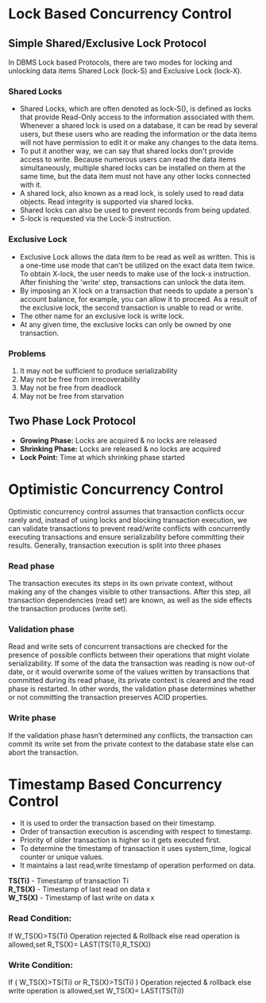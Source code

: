 # Lock Based Concurrency Control
## Simple Shared/Exclusive Lock Protocol
In DBMS Lock based Protocols, there are two modes for locking and unlocking data items Shared Lock (lock-S) and Exclusive Lock (lock-X).
### Shared Locks
- Shared Locks, which are often denoted as lock-S(), is defined as locks that provide Read-Only access to the information associated with them. Whenever a shared lock is used on a database, it can be read by several users, but these users who are reading the information or the data items will not have permission to edit it or make any changes to the data items.  
- To put it another way, we can say that shared locks don't provide access to write. Because numerous users can read the data items simultaneously, multiple shared locks can be installed on them at the same time, but the data item must not have any other locks connected with it.
- A shared lock, also known as a read lock, is solely used to read data objects. Read integrity is supported via shared locks.
- Shared locks can also be used to prevent records from being updated.
- S-lock is requested via the Lock-S instruction.
### Exclusive Lock
- Exclusive Lock allows the data item to be read as well as written. This is a one-time use mode that can't be utilized on the exact data item twice. To obtain X-lock, the user needs to make use of the lock-x instruction. After finishing the 'write' step, transactions can unlock the data item.
- By imposing an X lock on a transaction that needs to update a person's account balance, for example, you can allow it to proceed. As a result of the exclusive lock, the second transaction is unable to read or write.
- The other name for an exclusive lock is write lock.
- At any given time, the exclusive locks can only be owned by one transaction.
### Problems
1. It may not be sufficient to produce serializability
2. May not be free from irrecoverability
3. May not be free from deadlock
4. May not be free from starvation
   
## Two Phase Lock Protocol
- __Growing Phase:__  Locks are acquired & no locks are released
- __Shrinking Phase:__ Locks are released & no locks are acquired
- __Lock Point:__ Time at which shrinking phase started

# Optimistic Concurrency Control
Optimistic concurrency control assumes that transaction conflicts occur rarely and, instead of using locks and blocking transaction execution, we can validate transactions to prevent read/write conflicts with concurrently executing transactions and ensure serializability before committing their results. Generally, transaction execution is split into three phases  
### Read phase
The transaction executes its steps in its own private context, without making any of the changes visible to other transactions. After this step, all transaction dependencies (read set) are known, as well as the side effects the transaction produces (write set).
### Validation phase
Read and write sets of concurrent transactions are checked for the presence of possible conflicts between their operations that might violate serializability. If some of the data the transaction was reading is now out-of date, or it would overwrite some of the values written by transactions that committed during its read phase, its private context is cleared and the read phase is restarted. In other words, the validation phase determines whether or not committing the transaction preserves ACID properties.
### Write phase
If the validation phase hasn’t determined any conflicts, the transaction can commit its write set from the private context to the database state else can abort the transaction.

# Timestamp Based Concurrency Control
- It is used to order the transaction based on their timestamp.
- Order of transaction execution is ascending with respect to timestamp.
- Priority of older transaction is higher so it gets executed first.
- To determine the timestamp of transaction it uses system_time, logical counter or unique values.
- It maintains a last read,write  timestamp of operation performed on data.

__TS(Ti)__ - Timestamp of transaction Ti  
__R_TS(X)__ - Timestamp of last read on data x  
__W_TS(X)__ - Timestamp of last write on data x  

### Read Condition:
If W_TS(X)>TS(Ti) Operation rejected & Rollback else read operation is allowed,set R_TS(X)= LAST(TS(Ti),R_TS(X))
### Write Condition:
If ( W_TS(X)>TS(Ti) or R_TS(X)>TS(Ti) ) Operation rejected & rollback else write operation is allowed,set W_TS(X)= LAST(TS(Ti))
